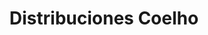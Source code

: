 ---
title: "Distribuciones Coelho"
url: /neuquen/distribuciones-coelho/
shop: piezas de automóviles
---